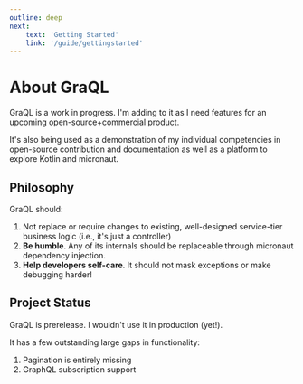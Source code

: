 ```yaml
---
outline: deep
next:
    text: 'Getting Started'
    link: '/guide/gettingstarted'
---
```


# About GraQL

GraQL is a work in progress. I'm adding to it as I need features for an upcoming open-source+commercial
product. 

It's also being used as a demonstration of my individual competencies in open-source 
contribution and documentation as well as a platform to explore Kotlin and micronaut.

## Philosophy

GraQL should:

1. Not replace or require changes to existing, well-designed service-tier business logic (i.e., it's just a controller)
2. **Be humble**. Any of its internals should be replaceable through micronaut dependency injection. 
3. **Help developers self-care**. It should not mask exceptions or make debugging harder!



## Project Status

GraQL is prerelease. I wouldn't use it in production (yet!). 

It has a few outstanding large gaps in functionality:

1. Pagination is entirely missing
2. GraphQL subscription support

